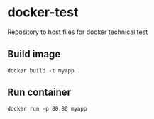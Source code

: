 # docker-test
Repository to host files for docker technical test

## Build image
`docker build -t myapp .`

## Run container
`docker run -p 80:80 myapp`